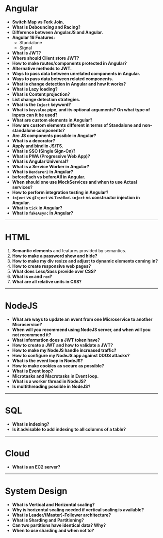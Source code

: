 # Angular

- **Switch Map vs Fork Join.**
- **What is Debouncing and Racing?**
- **Difference between AngularJS and Angular.**
- **Angular 16 Features:**
  - Standalone
  - Signal
- **What is JWT?**
- **Where should Client store JWT?**
- **How to make routes/components protected in Angular?**
- **Alternative methods to JWT.**
- **Ways to pass data between unrelated components in Angular.**
- **Ways to pass data between related components.**
- **What is change detection in Angular and how it works?**
- **What is Lazy loading?**
- **What is Content projection?**
- **List change detection strategies.**
- **What is the `Inject` keyword?**
- **What is `keyvalue` pipe, and its optional arguments? On what type of inputs can it be used?**
- **What are custom elements in Angular?**
- **How are custom elements different in terms of Standalone and non-standalone components?**
- **Are JS components possible in Angular?**
- **What is a decorator?**
- **Apply and bind in JS/TS.**
- **What is SSO (Single Sign-On)?**
- **What is PWA (Progressive Web App)?**
- **What is Angular Universal?**
- **What is a Service Worker in Angular?**
- **What is `Renderer2` in Angular?**
- **beforeEach vs beforeAll in Angular.**
- **When should one use MockServices and when to use Actual services?**
- **How to perform integration testing in Angular?**
- **`inject` vs `@Inject` vs `TestBed.inject` vs constructor injection in Angular.**
- **What is `tick` in Angular?**
- **What is `fakeAsync` in Angular?**

---

# HTML

1. **Semantic elements** and features provided by semantics.
2. **How to make a password show and hide?**
3. **How to make my div resize and adjust to dynamic elements coming in?**
4. **How to create responsive web pages?**
5. **What does Less/Sass provide over CSS?**
6. **What is `em` and `rem`?**
7. **What are all relative units in CSS?**

---

# NodeJS

- **What are ways to update an event from one Microservice to another Microservice?**
- **When will you recommend using NodeJS server, and when will you not recommend it?**
- **What information does a JWT token have?**
- **How to create a JWT and how to validate a JWT?**
- **How to make my NodeJS handle increased traffic?**
- **How to configure my NodeJS app against DDOS attacks?**
- **What is the event loop in NodeJS?**
- **How to make cookies as secure as possible?**
- **What is Event loop?**
- **Microtasks and Macrotasks in Event loop.**
- **What is a worker thread in NodeJS?**
- **Is multithreading possible in NodeJS?**

---

# SQL

- **What is indexing?**
- **Is it advisable to add indexing to all columns of a table?**

---

# Cloud

- **What is an EC2 server?**

---

# System Design

- **What is Vertical and Horizontal scaling?**
- **Why is horizontal scaling needed if vertical scaling is available?**
- **What is Leader/(Master)-Follower architecture?**
- **What is Sharding and Partitioning?**
- **Can two partitions have identical data? Why?**
- **When to use sharding and when not to?**
